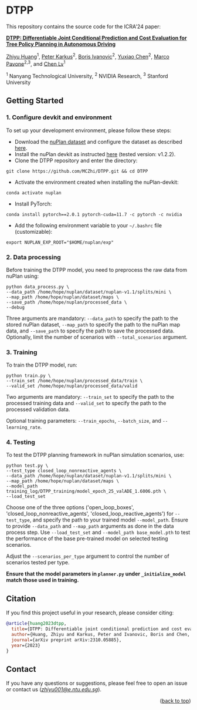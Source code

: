 # DTPP

This repository contains the source code for the ICRA'24 paper:


[**DTPP: Differentiable Joint Conditional Prediction and Cost Evaluation for Tree Policy Planning in Autonomous Driving**](https://arxiv.org/abs/2310.05885)

[Zhiyu Huang](https://mczhi.github.io/)<sup>1</sup>, [Peter Karkus](https://karkus.tilda.ws/)<sup>2</sup>, [Boris Ivanovic](https://www.borisivanovic.com/)<sup>2</sup>, [Yuxiao Chen](https://scholar.google.com/citations?user=AOdxmJYAAAAJ&hl=en)<sup>2</sup>, [Marco Pavone](https://scholar.google.com/citations?user=RhOpyXcAAAAJ&hl=en)<sup>2,3</sup>, and [Chen Lv](https://lvchen.wixsite.com/automan)<sup>1</sup>

<sup>1</sup> Nanyang Technological University, <sup>2</sup> NVIDIA Research, <sup>3</sup> Stanford University


## Getting Started
### 1. Configure devkit and environment
To set up your development environment, please follow these steps:
- Download the [nuPlan dataset](https://www.nuscenes.org/nuplan#download) and configure the dataset as described [here](https://nuplan-devkit.readthedocs.io/en/latest/dataset_setup.html). 
- Install the nuPlan devkit as instructed [here](https://nuplan-devkit.readthedocs.io/en/latest/installation.html) (tested version: v1.2.2). 
- Clone  the DTPP repository and enter the directory:
```
git clone https://github.com/MCZhi/DTPP.git && cd DTPP
```
- Activate the environment created when installing the nuPlan-devkit:
```
conda activate nuplan
```
- Install PyTorch:
```
conda install pytorch==2.0.1 pytorch-cuda=11.7 -c pytorch -c nvidia
```
- Add the following environment variable to your `~/.bashrc` file (customizable):
```
export NUPLAN_EXP_ROOT="$HOME/nuplan/exp"
```

### 2. Data processing
Before training the DTPP model, you need to preprocess the raw data from nuPlan using:
```
python data_process.py \
--data_path /home/hope/nuplan/dataset/nuplan-v1.1/splits/mini \
--map_path /home/hope/nuplan/dataset/maps \
--save_path /home/hope/nuplan/processed_data \
--debug
```
Three arguments are mandatory: ```--data_path``` to specify the path to the stored nuPlan dataset, ```--map_path``` to specify the path to the nuPlan map data, and ```--save_path``` to specify the path to save the processed data. Optionally, limit the number of scenarios with ```--total_scenarios``` argument.

### 3. Training
To train the DTPP model, run:
```
python train.py \
--train_set /home/hope/nuplan/processed_data/train \
--valid_set /home/hope/nuplan/processed_data/valid
```
Two arguments are mandatory: ```--train_set``` to specify the path to the processed training data and ```--valid_set``` to specify the path to the processed validation data.

Optional training parameters: ```--train_epochs```, ```--batch_size```, and ```--learning_rate```.

### 4. Testing
To test the DTPP planning framework in nuPlan simulation scenarios, use:
```
python test.py \
--test_type closed_loop_nonreactive_agents \
--data_path /home/hope/nuplan/dataset/nuplan-v1.1/splits/mini \
--map_path /home/hope/nuplan/dataset/maps \
--model_path training_log/DTPP_training/model_epoch_25_valADE_1.6006.pth \
--load_test_set
```
Choose one of the three options ('open_loop_boxes', 'closed_loop_nonreactive_agents', 'closed_loop_reactive_agents') for ```--test_type```, and specify the path to your trained model ```--model_path```. Ensure to provide ```--data_path``` and ```--map_path``` arguments as done in the data process step. Use ```--load_test_set``` and ```--model_path base_model.pth``` to test the performance of the base pre-trained model on selected testing scenarios.

Adjust the ```--scenarios_per_type``` argument to control the number of scenarios tested per type. 

**Ensure that the model parameters in ```planner.py``` under ```_initialize_model``` match those used in training.**


## Citation
If you find this project useful in your research, please consider citing:
```BibTeX
@article{huang2023dtpp,
  title={DTPP: Differentiable joint conditional prediction and cost evaluation for tree policy planning in autonomous driving},
  author={Huang, Zhiyu and Karkus, Peter and Ivanovic, Boris and Chen, Yuxiao and Pavone, Marco and Lv, Chen},
  journal={arXiv preprint arXiv:2310.05885},
  year={2023}
}
```

## Contact
If you have any questions or suggestions, please feel free to open an issue or contact us (*zhiyu001@e.ntu.edu.sg*).

<p align="right">(<a href="#top">back to top</a>)</p>
